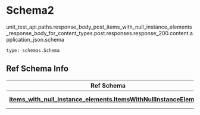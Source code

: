 # Schema2
unit_test_api.paths.response_body_post_items_with_null_instance_elements_response_body_for_content_types.post.responses.response_200.content.application_json.schema
```
type: schemas.Schema
```

## Ref Schema Info
Ref Schema | Input Type | Output Type
---------- | ---------- | -----------
[**items_with_null_instance_elements.ItemsWithNullInstanceElements**](../../../../../../../../components/schema/items_with_null_instance_elements.md) | [items_with_null_instance_elements.ItemsWithNullInstanceElementsTupleInput](../../../../../../../../components/schema/items_with_null_instance_elements.md#itemswithnullinstanceelementstupleinput), [items_with_null_instance_elements.ItemsWithNullInstanceElementsTuple](../../../../../../../../components/schema/items_with_null_instance_elements.md#itemswithnullinstanceelementstuple) | [items_with_null_instance_elements.ItemsWithNullInstanceElementsTuple](../../../../../../../../components/schema/items_with_null_instance_elements.md#itemswithnullinstanceelementstuple)
